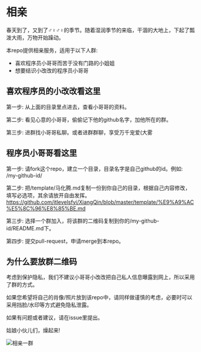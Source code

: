 # 相亲

春天到了，又到了♂♀♂♀的季节。随着湿润季节的来临，干涸的大地上，下起了瓢泼大雨，万物开始躁动。

本repo提供相亲服务，适用于以下人群:
* 喜欢程序员小哥哥而苦于没有门路的小姐姐
* 想要结识小改改的程序员小哥哥

## 喜欢程序员的小改改看这里

第一步: 从上面的目录里点进去，查看小哥哥的资料。

第二步: 看见心意的小哥哥，偷偷记下他的github名字，加他所在的群。

第三步: 进群找小哥哥私聊。或者进群群聊，享受万千宠爱(大雾

## 程序员小哥哥看这里

第一步: 请fork这个repo，建立一个目录，目录名字是自己github的id。例如: /my-github-id/

第二步: 把/template/马化腾.md复制一份到你自己的目录，根据自己内容修改，填写必选项，其余请放开自由发挥。https://github.com/itlevelsfyi/XiangQin/blob/master/template/%E9%A9%AC%E5%8C%96%E8%85%BE.md

第三步: 选择一个群加入，将该群的二维码复制到你的/my-github-id/README.md下。

第四步: 提交pull-request，申请merge到本repo。

## 为什么要放群二维码

考虑到保护隐私，我们不建议小哥哥小改改把自己私人信息曝露到网上，所以采用了群的方式。

如果您希望将自己的肖像/照片放到该repo中，请同样做谨慎的考虑，必要时可以采用挡脸/水印等方式避免隐私泄露。

如果有问题或者建议，请在issue里提出。

姑娘小伙儿们，燥起来!

![相亲一群](https://user-images.githubusercontent.com/49151978/72676640-8e1a8c80-3ace-11ea-8e87-5f9cc85f879a.png "Github相亲一群")


